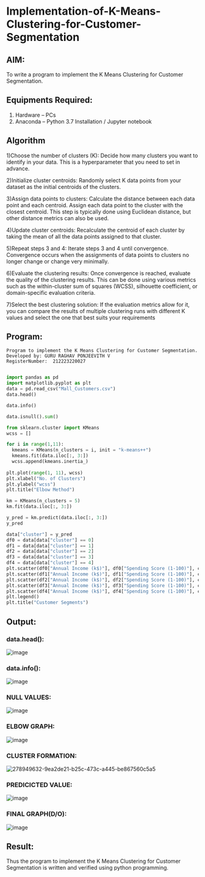 # Implementation-of-K-Means-Clustering-for-Customer-Segmentation

## AIM:
To write a program to implement the K Means Clustering for Customer Segmentation.

## Equipments Required:
1. Hardware – PCs
2. Anaconda – Python 3.7 Installation / Jupyter notebook

## Algorithm
1)Choose the number of clusters (K): 
Decide how many clusters you want to identify in your data. This is a hyperparameter that you need to set in advance.

2)Initialize cluster centroids: 
Randomly select K data points from your dataset as the initial centroids of the clusters.

3)Assign data points to clusters: 
Calculate the distance between each data point and each centroid. Assign each data point to the cluster with the closest centroid. This step is typically  done using Euclidean distance, but other distance metrics can also be used.

4)Update cluster centroids: 
Recalculate the centroid of each cluster by taking the mean of all the data points assigned to that cluster.

5)Repeat steps 3 and 4: 
Iterate steps 3 and 4 until convergence. Convergence occurs when the assignments of data points to clusters no longer change or change very minimally.

6)Evaluate the clustering results: 
Once convergence is reached, evaluate the quality of the clustering results. This can be done using various metrics such as the within-cluster sum of squares (WCSS), silhouette coefficient, or domain-specific evaluation criteria.

7)Select the best clustering solution: 
If the evaluation metrics allow for it, you can compare the results of multiple clustering runs with different K values and select the one that best suits your requirements

## Program:
```
Program to implement the K Means Clustering for Customer Segmentation.
Developed by: GURU RAGHAV PONJEEVITH V
RegisterNumber:  212223220027
```
```python

import pandas as pd
import matplotlib.pyplot as plt
data = pd.read_csv("Mall_Customers.csv")
data.head()

data.info()

data.isnull().sum()

from sklearn.cluster import KMeans
wcss = []

for i in range(1,11):
  kmeans = KMeans(n_clusters = i, init = "k-means++")
  kmeans.fit(data.iloc[:, 3:])
  wcss.append(kmeans.inertia_)
  
plt.plot(range(1, 11), wcss)
plt.xlabel("No. of Clusters")
plt.ylabel("wcss")
plt.title("Elbow Method")

km = KMeans(n_clusters = 5)
km.fit(data.iloc[:, 3:])

y_pred = km.predict(data.iloc[:, 3:])
y_pred

data["cluster"] = y_pred
df0 = data[data["cluster"] == 0]
df1 = data[data["cluster"] == 1]
df2 = data[data["cluster"] == 2]
df3 = data[data["cluster"] == 3]
df4 = data[data["cluster"] == 4]
plt.scatter(df0["Annual Income (k$)"], df0["Spending Score (1-100)"], c = "red", label = "cluster0")
plt.scatter(df1["Annual Income (k$)"], df1["Spending Score (1-100)"], c = "black", label = "cluster1")
plt.scatter(df2["Annual Income (k$)"], df2["Spending Score (1-100)"], c = "blue", label = "cluster2")
plt.scatter(df3["Annual Income (k$)"], df3["Spending Score (1-100)"], c = "green", label = "cluster3")
plt.scatter(df4["Annual Income (k$)"], df4["Spending Score (1-100)"], c = "magenta", label = "cluster4")
plt.legend()
plt.title("Customer Segments")
```
## Output:
### data.head():

![image](https://github.com/user-attachments/assets/1c34e7da-cedd-4cf4-b181-fe91f74a8063)


### data.info():

![image](https://github.com/user-attachments/assets/b26f95c1-9c8d-4085-8fe4-1488e3525277)


### NULL VALUES:

![image](https://github.com/user-attachments/assets/0a96c01a-21e9-4a8f-9d8f-f62507be427f)


### ELBOW GRAPH:

![image](https://github.com/user-attachments/assets/3a9f5273-32a1-486b-9988-8d2172bc066a)


### CLUSTER FORMATION:

![278949632-9ea2de21-b25c-473c-a445-be867560c5a5](https://github.com/user-attachments/assets/6c8f8d5c-a533-42f1-9062-b3f0f6d9bfb3)


### PREDICICTED VALUE:

![image](https://github.com/user-attachments/assets/33040de1-86e8-49cf-88d2-258ae6bf9da1)


### FINAL GRAPH(D/O):

![image](https://github.com/user-attachments/assets/a989c9da-0ef5-48b6-9c8c-4baef9e9c049)


## Result:
Thus the program to implement the K Means Clustering for Customer Segmentation is written and verified using python programming.
